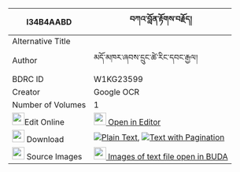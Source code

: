 |I34B4AABD|བཀའ་བློན་རྟོགས་བརྗོད། 
| --- | --- 
|Alternative Title |
|Author| མདོ་མཁར་ཞབས་དྲུང་ཚེ་རིང་དབང་རྒྱལ།
|BDRC ID | W1KG23599
|Creator | Google OCR
|Number of Volumes| 1
|<img width="25" src="https://img.icons8.com/color/25/000000/edit-property.png">Edit Online| [<img width="25" src="https://avatars.githubusercontent.com/u/45091458?s=200&v=4"> Open in Editor](http://editor.openpecha.org/I34B4AABD)
|<img width="25" src="https://img.icons8.com/fluent/48/000000/download-2.png"/>  Download | [![](https://img.icons8.com/color/20/000000/txt.png)Plain Text](https://github.com/Openpecha/I34B4AABD/releases/download/v1/kalon_tokjo_plain_I34B4AABD.zip), [![](https://img.icons8.com/color/20/000000/txt.png)Text with Pagination](https://github.com/Openpecha/I34B4AABD/releases/download/v1/kalon_tokjo_pages_I34B4AABD.zip)
|<img width="25" src="https://img.icons8.com/plasticine/100/000000/pictures-folder.png"/>  Source Images | [<img width="25" src="https://library.bdrc.io/icons/BUDA-small.svg"> Images of text file open in BUDA](https://library.bdrc.io/show/bdr:W1KG23599)